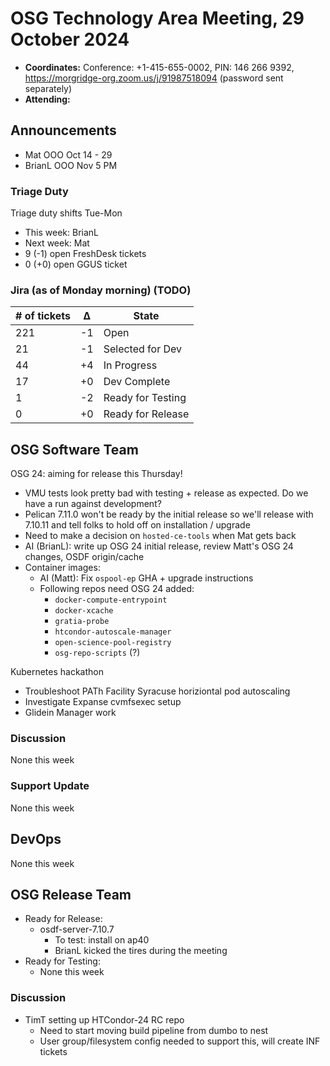 # OSG Technology Area Meeting, 29 October 2024

-   **Coordinates:** Conference: +1-415-655-0002, PIN: 146 266 9392,
    <https://morgridge-org.zoom.us/j/91987518094> (password sent separately)
-   **Attending:** 

## Announcements

-   Mat OOO Oct 14 - 29
-   BrianL OOO Nov 5 PM

### Triage Duty

Triage duty shifts Tue-Mon

-   This week: BrianL
-   Next week: Mat
-   9 (-1) open FreshDesk tickets
-   0 (+0) open GGUS ticket

### Jira (as of Monday morning) (TODO)

| # of tickets | &Delta; | State             |
|--------------|---------|-------------------|
| 221          | -1      | Open              |
| 21           |-1      | Selected for Dev  |
| 44           | +4      | In Progress       |
| 17           | +0      | Dev Complete      |
| 1            | -2      | Ready for Testing |
| 0            | +0      | Ready for Release |

## OSG Software Team

OSG 24: aiming for release this Thursday!

-   VMU tests look pretty bad with testing + release as expected. Do we have a run against development?
-   Pelican 7.11.0 won't be ready by the initial release so we'll release with 7.10.11 and tell folks to hold off on
    installation / upgrade
-   Need to make a decision on `hosted-ce-tools` when Mat gets back
-   AI (BrianL): write up OSG 24 initial release, review Matt's OSG 24 changes, OSDF origin/cache 
-   Container images:
    -   AI (Matt): Fix `ospool-ep` GHA + upgrade instructions
    -   Following repos need OSG 24 added: 
        -   `docker-compute-entrypoint`
        -   `docker-xcache`
        -   `gratia-probe`
        -   `htcondor-autoscale-manager`
        -   `open-science-pool-registry`
        -   `osg-repo-scripts` (?)

Kubernetes hackathon

-   Troubleshoot PATh Facility Syracuse horiziontal pod autoscaling
-   Investigate Expanse cvmfsexec setup
-   Glidein Manager work

### Discussion

None this week

### Support Update

None this week

## DevOps

None this week

## OSG Release Team

-   Ready for Release:
    - osdf-server-7.10.7
        - To test: install on ap40
        - BrianL kicked the tires during the meeting
-   Ready for Testing:
    - None this week
    
### Discussion

-   TimT setting up HTCondor-24 RC repo
    -   Need to start moving build pipeline from dumbo to nest
    -   User group/filesystem config needed to support this, will create INF tickets
